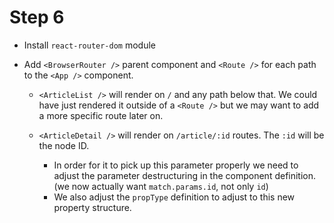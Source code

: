 # Step 6

- Install `react-router-dom` module

- Add `<BrowserRouter />` parent component and `<Route />` for each path to the `<App />` component.

  - `<ArticleList />` will render on `/` and any path below that. We could have just rendered it outside of a `<Route />` but we may want to add a more specific route later on.

  - `<ArticleDetail />` will render on `/article/:id` routes. The `:id` will be the node ID.
    - In order for it to pick up this parameter properly we need to adjust the parameter destructuring in the component definition. (we now actually want `match.params.id`, not only `id`)
    - We also adjust the `propType` definition to adjust to this new property structure.
